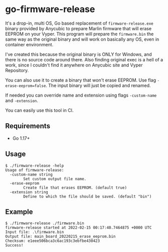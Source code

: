 # go-firmware-release

It's a drop-in, multi OS, Go based replacement of `firmware-release.exe` binary
provided by Anycubic to prepare Marlin firmware that will erase EEPROM on your Vyper.
This program will prepare the `firmware.bin` the same way as the original binary and
will work on basically any OS, even in container environment.

I've created this because the original binary is ONLY for Windows, and
there is no source code around there. Also finding original exec is a hell of a work,
since I couldn't find it anywhere on Anycubic site and Vyper Repository.

You can also use it to create a binary that won't erase EEPROM. Use flag `-erase-eeprom=false`.
The input binary will just be copied and renamed.

If needed you can override name and extension using flags `-custom-name` and `-extension`.

You can easily use this tool in CI.

## Requirements
* Go 1.17+

## Usage
```
$ ./firmware-release -help
Usage of firmware-release:
  -custom-name string
        Set custom output file name.
  -erase-eeprom
        Create file that erases EEPROM. (default true)
  -extension string
        Define to which the file should be saved. (default "bin")  
```

## Example
```
$ ./firmware-release ./firmware.bin
firmware-release started at 2022-02-15 00:17:40.7464875 +0000 UTC
Input file: .\firmware.bin
Output file: main_board_20220215_erase_eeprom.bin
Checksum: e1eee506bca3c6ac193c3ebfbe430423
Success! 
```